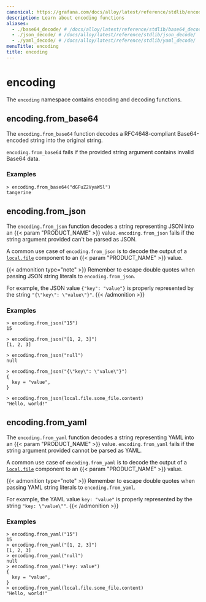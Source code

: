 ```yaml
---
canonical: https://grafana.com/docs/alloy/latest/reference/stdlib/encoding/
description: Learn about encoding functions
aliases:
  - ./base64_decode/ # /docs/alloy/latest/reference/stdlib/base64_decode/
  - ./json_decode/ # /docs/alloy/latest/reference/stdlib/json_decode/
  - ./yaml_decode/ # /docs/alloy/latest/reference/stdlib/yaml_decode/
menuTitle: encoding
title: encoding
---
```


# encoding

The `encoding` namespace contains encoding and decoding functions.

## encoding.from_base64

The `encoding.from_base64` function decodes a RFC4648-compliant Base64-encoded string
into the original string.

`encoding.from_base64` fails if the provided string argument contains invalid Base64 data.

### Examples

```
> encoding.from_base64("dGFuZ2VyaW5l")
tangerine
```

## encoding.from_json

The `encoding.from_json` function decodes a string representing JSON into an {{< param "PRODUCT_NAME" >}} value.
`encoding.from_json` fails if the string argument provided can't be parsed as JSON.

A common use case of `encoding.from_json` is to decode the output of a [`local.file`][] component to an {{< param "PRODUCT_NAME" >}} value.

{{< admonition type="note" >}}
Remember to escape double quotes when passing JSON string literals to `encoding.from_json`.

For example, the JSON value `{"key": "value"}` is properly represented by the string `"{\"key\": \"value\"}"`.
{{< /admonition >}}

### Examples

```
> encoding.from_json("15")
15

> encoding.from_json("[1, 2, 3]")
[1, 2, 3]

> encoding.from_json("null")
null

> encoding.from_json("{\"key\": \"value\"}")
{
  key = "value",
}

> encoding.from_json(local.file.some_file.content)
"Hello, world!"
```

## encoding.from_yaml

The `encoding.from_yaml` function decodes a string representing YAML into an {{< param "PRODUCT_NAME" >}}
value. `encoding.from_yaml` fails if the string argument provided cannot be parsed as
YAML.

A common use case of `encoding.from_yaml` is to decode the output of a
[`local.file`][] component to an {{< param "PRODUCT_NAME" >}} value.

{{< admonition type="note" >}}
Remember to escape double quotes when passing YAML string literals to `encoding.from_yaml`.

For example, the YAML value `key: "value"` is properly represented by the string `"key: \"value\""`.
{{< /admonition >}}

### Examples

```
> encoding.from_yaml("15")
15
> encoding.from_yaml("[1, 2, 3]")
[1, 2, 3]
> encoding.from_yaml("null")
null
> encoding.from_yaml("key: value")
{
  key = "value",
}
> encoding.from_yaml(local.file.some_file.content)
"Hello, world!"
```

[`local.file`]: ../../components/local/local.file/
